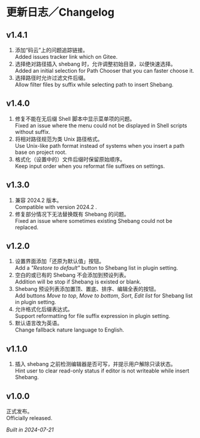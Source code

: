 # 更新日志／Changelog

## v1.4.1

1. 添加“码云”上的问题追踪链接。  
   Added issues tracker link which on Gitee.
2. 选择绝对路径插入 shebang 时，允许调整初始目录，以便快速选择。  
   Added an initial selection for Path Chooser that you can faster choose it.
3. 选择路径时允许过滤文件后缀。  
   Allow filter files by suffix while selecting path to insert Shebang.

## v1.4.0

1. 修复不能在无后缀 Shell 脚本中显示菜单项的问题。  
   Fixed an issue where the menu could not be displayed in Shell scripts without suffix.
2. 将相对路径规范为类 Unix 路径格式。  
   Use Unix-like path format instead of systems when you insert a path base on project root.
3. 格式化（设置中的）文件后缀时保留原始顺序。  
   Keep input order when you reformat file suffixes on settings.

## v1.3.0

1. 兼容 2024.2 版本。  
   Compatible with version 2024.2 .
2. 修复部分情况下无法替换既有 Shebang 的问题。  
   Fixed an issue where sometimes existing Shebang could not be replaced.

## v1.2.0

1. 设置界面添加「还原为默认值」按钮。  
   Add a _"Restore to default"_ button to Shebang list in plugin setting.
2. 空白的或已有的 Shebang 不会添加到预设列表。  
   Addition will be stop if Shebang is existed or blank.
3. Shebang 预设列表添加置顶、置底、排序、编辑全表的按钮。  
   Add buttons _Move to top_, _Move to bottom_, _Sort_, _Edit list_ for Shebang list in plugin setting.
4. 允许格式化后缀表达式。  
   Support reformatting for file suffix expression in plugin setting.
5. 默认语言改为英语。  
   Change fallback nature language to English.

## v1.1.0

1. 插入 shebang 之前检测编辑器是否可写，并提示用户解除只读状态。  
   Hint user to clear read-only status if editor is not writeable while insert Shebang.

## v1.0.0

正式发布。  
Officially released.

_Built in 2024-07-21_
